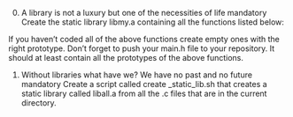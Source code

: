 0. A library is not a luxury but one of the necessities of life
mandatory
Create the static library libmy.a containing all the functions listed below:

If you haven’t coded all of the above functions create empty ones with the right prototype.
Don’t forget to push your main.h file to your repository. It should at least contain all the prototypes of the above functions.

1. Without libraries what have we? We have no past and no future
mandatory
Create a script called create _static_lib.sh that creates a static library called liball.a from all the .c files that are in the current directory.
